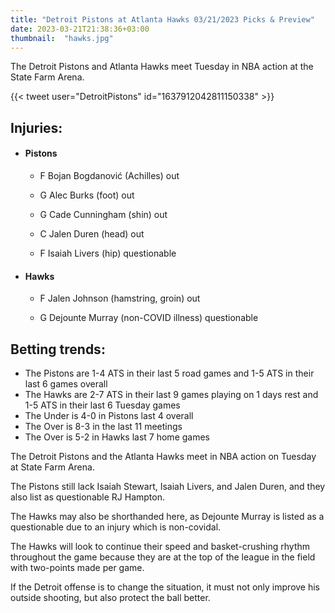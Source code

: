 ```yaml
---
title: "Detroit Pistons at Atlanta Hawks 03/21/2023 Picks & Preview"
date: 2023-03-21T21:38:36+03:00
thumbnail:  "hawks.jpg"
---
```

The Detroit Pistons and Atlanta Hawks meet Tuesday in NBA action at the State Farm Arena.
<!--more-->{{< tweet user="DetroitPistons" id="1637912042811150338" >}}

## Injuries:

  - #### Pistons

    - F Bojan Bogdanović (Achilles) out

    - G Alec Burks (foot) out

    - G Cade Cunningham (shin) out

    - C Jalen Duren (head) out

    - F Isaiah Livers (hip) questionable

  - #### Hawks

    - F Jalen Johnson (hamstring, groin) out

    - G Dejounte Murray (non-COVID illness) questionable

## Betting trends:

  - The Pistons are 1-4 ATS in their last 5 road games and 1-5 ATS in their last 6 games overall
  - The Hawks are 2-7 ATS in their last 9 games playing on 1 days rest and 1-5 ATS in their last 6 Tuesday games
  - The Under is 4-0 in Pistons last 4 overall
  - The Over is 8-3 in the last 11 meetings
  - The Over is 5-2 in Hawks last 7 home games


The Detroit Pistons and the Atlanta Hawks meet in NBA action on Tuesday at State Farm Arena.

The Pistons still lack Isaiah Stewart, Isaiah Livers, and Jalen Duren, and they also list as questionable RJ Hampton.

The Hawks may also be shorthanded here, as Dejounte Murray is listed as a questionable due to an injury which is non-covidal.

The Hawks will look to continue their speed and basket-crushing rhythm throughout the game because they are at the top of the league in the field with two-points made per game.

If the Detroit offense is to change the situation, it must not only improve his outside shooting, but also protect the ball better.
